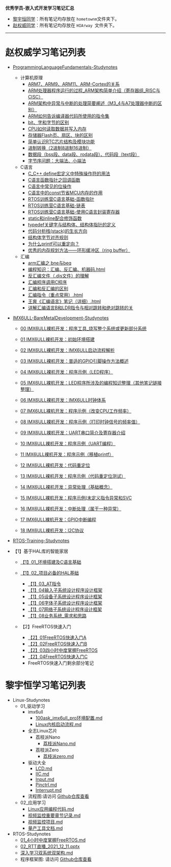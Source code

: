 **优秀学员-嵌入式开发学习笔记汇总**
- [黎宇恒同学](hometownm/README.md)：所有笔记均存放在 `hometownm`文件夹下。
- [赵权威同学](HIArway/README.md)：所有笔记均存放在 `HIArway `文件夹下。
----
# 赵权威学习笔记列表
* [ProgrammingLanguageFundamentals-Studynotes](https://github.com/100askTeam/StudyNotes/tree/main/HIArway/ProgrammingLanguageFundamentals-Studynotes)
  * 计算机原理
    * [ARM7、ARM9、ARM11、ARM-Cortex的关系](http://studynotes.100ask.net/HIArway//ProgrammingLanguageFundamentals-Studynotes/00_计算机原理/ARM7、ARM9、ARM11、ARM-Cortex的关系.html)
    * [ARM处理器程序运行的过程_ARM架构简单介绍（寄存器组_RISC与CISC）](http://studynotes.100ask.net/HIArway//ProgrammingLanguageFundamentals-Studynotes/00_计算机原理/ARM处理器程序运行的过程ARM架构简单介绍（寄存器组RISC与CISC）.html)
    * [ARM架构中异常与中断的处理简要阐述（M3_4与A7处理器中断的区别）](http://studynotes.100ask.net/HIArway//ProgrammingLanguageFundamentals-Studynotes/00_计算机原理/ARM架构中异常与中断的处理简要阐述（M34与A7处理器中断的区别）.html)
    * [ARM如何告诉编译器代码所使用的指令集](http://studynotes.100ask.net/HIArway//ProgrammingLanguageFundamentals-Studynotes/00_计算机原理/ARM如何告诉编译器代码所使用的指令集.html)
    * [bit、字和字节的区别](http://studynotes.100ask.net/HIArway//ProgrammingLanguageFundamentals-Studynotes/00_计算机原理/bit、字和字节的区别.html)
    * [CPU如何读取数据并写入内存](http://studynotes.100ask.net/HIArway//ProgrammingLanguageFundamentals-Studynotes/00_计算机原理/CPU如何读取数据并写入内存.html)
    * [存储器Flash页、扇区、块的区别](http://studynotes.100ask.net/HIArway//ProgrammingLanguageFundamentals-Studynotes/00_计算机原理/存储器Flash页、扇区、块的区别.html)
    * [简单认识RTC芯片结构及模块功能](http://studynotes.100ask.net/HIArway//ProgrammingLanguageFundamentals-Studynotes/00_计算机原理/简单认识RTC芯片结构及模块功能.html)
    * [进制转换（2进制8进制16进制）](http://studynotes.100ask.net/HIArway//ProgrammingLanguageFundamentals-Studynotes/00_计算机原理/进制转换（2进制8进制16进制）.html)
    * [数据段（bss段、data段、rodata段）、代码段（text段）](http://studynotes.100ask.net/HIArway//ProgrammingLanguageFundamentals-Studynotes/00_计算机原理/数据段（bss段、data段、rodata段）、代码段（text段）、堆（heap）、栈（.html)
    * [字节序问题：大端法、小端法](http://studynotes.100ask.net/HIArway//ProgrammingLanguageFundamentals-Studynotes/00_计算机原理/字节序问题：大端法、小端法.html)
  * C语言
    * [C_C++ define宏定义中特殊操作符的用法](http://studynotes.100ask.net/HIArway//ProgrammingLanguageFundamentals-Studynotes/01_C%E8%AF%AD%E8%A8%80/CC%2B%2B%20define%E5%AE%8F%E5%AE%9A%E4%B9%89%E4%B8%AD%E7%89%B9%E6%AE%8A%E6%93%8D%E4%BD%9C%E7%AC%A6%E7%9A%84%E7%94%A8%E6%B3%95.html)
    * [C语言函数指针之回调函数](http://studynotes.100ask.net/HIArway//ProgrammingLanguageFundamentals-Studynotes/01_C语言/C语言函数指针之回调函数.html)
    * [C语言中常见的位操作](http://studynotes.100ask.net/HIArway//ProgrammingLanguageFundamentals-Studynotes/01_C语言/C语言中常见的位操作.html)
    * [C语言中的const节省MCU内存的作用](http://studynotes.100ask.net/HIArway//ProgrammingLanguageFundamentals-Studynotes/01_C语言/C语言中的const节省MCU内存的作用.html)
    * [RTOS训练营C语言基础-函数指针](http://studynotes.100ask.net/HIArway//ProgrammingLanguageFundamentals-Studynotes/01_C语言/RTOS训练营C语言基础-函数指针.html)
    * [RTOS训练营C语言基础-链表](http://studynotes.100ask.net/HIArway//ProgrammingLanguageFundamentals-Studynotes/01_C语言/RTOS训练营C语言基础-链表.html)
    * [RTOS训练营C语言基础-使用C语言封装寄存器](http://studynotes.100ask.net/HIArway//ProgrammingLanguageFundamentals-Studynotes/01_C语言/RTOS训练营C语言基础-使用C语言封装寄存器.html)
    * [static和inline配合修饰函数](http://studynotes.100ask.net/HIArway//ProgrammingLanguageFundamentals-Studynotes/01_C语言/static和inline配合修饰函数.html)
    * [typedef关键字与结构体、结构体指针的定义](http://studynotes.100ask.net/HIArway//ProgrammingLanguageFundamentals-Studynotes/01_C语言/typedef关键字与结构体、结构体指针的定义.html)
    * [代码分析栈(stack)的生长方向](http://studynotes.100ask.net/HIArway//ProgrammingLanguageFundamentals-Studynotes/01_C语言/代码分析栈(stack)的生长方向.html)
    * [结构体字节对齐规则](http://studynotes.100ask.net/HIArway//ProgrammingLanguageFundamentals-Studynotes/01_C语言/结构体字节对齐规则.html)
    * [为什么printf可以重定向？](http://studynotes.100ask.net/HIArway//ProgrammingLanguageFundamentals-Studynotes/01_C语言/为什么printf可以重定向？.html)
    * [优秀的内存规划方法——环形缓冲区（ring buffer）](http://studynotes.100ask.net/HIArway//ProgrammingLanguageFundamentals-Studynotes/01_C%E8%AF%AD%E8%A8%80/%E4%BC%98%E7%A7%80%E7%9A%84%E5%86%85%E5%AD%98%E8%A7%84%E5%88%92%E6%96%B9%E6%B3%95%E2%80%94%E2%80%94%E7%8E%AF%E5%BD%A2%E7%BC%93%E5%86%B2%E5%8C%BA%EF%BC%88ring%20buffer%EF%BC%89.html)
  * 汇编
    * [arm汇编之 bne与beq](http://studynotes.100ask.net/HIArway//ProgrammingLanguageFundamentals-Studynotes/02_%E6%B1%87%E7%BC%96%E8%AF%AD%E8%A8%80/arm%E6%B1%87%E7%BC%96%E4%B9%8B%20bne%E4%B8%8Ebeq.html)
    * [编程知识：汇编、反汇编、机器码.html](http://studynotes.100ask.net/HIArway//ProgrammingLanguageFundamentals-Studynotes/02_汇编语言/编程知识：汇编、反汇编、机器码.html)
    * [反汇编文件（.dis文件）的理解](http://studynotes.100ask.net/HIArway//ProgrammingLanguageFundamentals-Studynotes/02_汇编语言/反汇编文件（.dis文件）的理解.html)
    * [汇编程序调用C程序](http://studynotes.100ask.net/HIArway//ProgrammingLanguageFundamentals-Studynotes/02_汇编语言/汇编程序调用C程序.html)
    * [汇编和反汇编的区别](http://studynotes.100ask.net/HIArway//ProgrammingLanguageFundamentals-Studynotes/02_汇编语言/汇编和反汇编的区别.html)
    * [汇编指令（重点常用）.html](http://studynotes.100ask.net/HIArway//ProgrammingLanguageFundamentals-Studynotes/02_汇编语言/汇编指令（重点常用）.html)
    * [王爽《汇编语言》笔记（详细）.html](http://studynotes.100ask.net/HIArway//ProgrammingLanguageFundamentals-Studynotes/02_汇编语言/王爽《汇编语言》笔记（详细）.html)
    * [详解汇编语言B和LDR指令与相对跳转和绝对跳转的关](http://studynotes.100ask.net/HIArway//ProgrammingLanguageFundamentals-Studynotes/02_汇编语言/详解汇编语言B和LDR指令与相对跳转和绝对跳转的关系.html)
  
* [IMX6ULL-BareMetalDevelopment-Studynotes](https://github.com/100askTeam/StudyNotes/tree/main/HIArway/IMX6ULL-BareMetalDevelopment-Studynotes/Html文件)
  * [00 IMX6ULL裸机开发：程序工具_烧写整个系统或更新部分系统](http://studynotes.100ask.net/HIArway//IMX6ULL-BareMetalDevelopment-Studynotes/Html%E6%96%87%E4%BB%B6/00%20IMX6ULL%E8%A3%B8%E6%9C%BA%E5%BC%80%E5%8F%91%EF%BC%9A%E7%A8%8B%E5%BA%8F%E5%B7%A5%E5%85%B7%E7%83%A7%E5%86%99%E6%95%B4%E4%B8%AA%E7%B3%BB%E7%BB%9F%E6%88%96%E6%9B%B4%E6%96%B0%E9%83%A8%E5%88%86%E7%B3%BB%E7%BB%9F.html)
  * [01 IMX6ULL裸机开发：初始环境搭建](http://studynotes.100ask.net/HIArway//IMX6ULL-BareMetalDevelopment-Studynotes/Html%E6%96%87%E4%BB%B6/01%20IMX6ULL%E8%A3%B8%E6%9C%BA%E5%BC%80%E5%8F%91%EF%BC%9A%E5%88%9D%E5%A7%8B%E7%8E%AF%E5%A2%83%E6%90%AD%E5%BB%BA.html)
  * [02 IMX6ULL裸机开发：IMX6ULL启动流程解析](http://studynotes.100ask.net/HIArway//IMX6ULL-BareMetalDevelopment-Studynotes/Html%E6%96%87%E4%BB%B6/02%20IMX6ULL%E8%A3%B8%E6%9C%BA%E5%BC%80%E5%8F%91%EF%BC%9AIMX6ULL%E5%90%AF%E5%8A%A8%E6%B5%81%E7%A8%8B%E8%A7%A3%E6%9E%90.html)
  * [03 IMX6ULL裸机开发：普适的GPIO引脚操作方法概述](http://studynotes.100ask.net/HIArway//IMX6ULL-BareMetalDevelopment-Studynotes/Html%E6%96%87%E4%BB%B6/03%20IMX6ULL%E8%A3%B8%E6%9C%BA%E5%BC%80%E5%8F%91%EF%BC%9A%E6%99%AE%E9%80%82%E7%9A%84GPIO%E5%BC%95%E8%84%9A%E6%93%8D%E4%BD%9C%E6%96%B9%E6%B3%95%E6%A6%82%E8%BF%B0.html)
  * [04 IMX6ULL裸机开发：程序示例（LED程序）](http://studynotes.100ask.net/HIArway//IMX6ULL-BareMetalDevelopment-Studynotes/Html%E6%96%87%E4%BB%B6/04%20IMX6ULL%E8%A3%B8%E6%9C%BA%E5%BC%80%E5%8F%91%EF%BC%9A%E7%A8%8B%E5%BA%8F%E7%A4%BA%E4%BE%8B%EF%BC%88LED%E7%A8%8B%E5%BA%8F%EF%BC%89.html)
  * [05 IMX6ULL裸机开发：LED程序所涉及的编程知识整理（其他笔记链接整理）](http://studynotes.100ask.net/HIArway//IMX6ULL-BareMetalDevelopment-Studynotes/Html%E6%96%87%E4%BB%B6/04%20IMX6ULL%E8%A3%B8%E6%9C%BA%E5%BC%80%E5%8F%91%EF%BC%9A%E7%A8%8B%E5%BA%8F%E7%A4%BA%E4%BE%8B%EF%BC%88LED%E7%A8%8B%E5%BA%8F%EF%BC%89.html)
  * [06 IMX6ULL裸机开发：IMX6ULL时钟体系](http://studynotes.100ask.net/HIArway//IMX6ULL-BareMetalDevelopment-Studynotes/Html%E6%96%87%E4%BB%B6/06%20IMX6ULL%E8%A3%B8%E6%9C%BA%E5%BC%80%E5%8F%91%EF%BC%9AIMX6ULL%E6%97%B6%E9%92%9F%E4%BD%93%E7%B3%BB.html)
  * [07 IMX6ULL裸机开发：程序示例（改变CPU工作频率）](http://studynotes.100ask.net/HIArway//IMX6ULL-BareMetalDevelopment-Studynotes/Html%E6%96%87%E4%BB%B6/07%20IMX6ULL%E8%A3%B8%E6%9C%BA%E5%BC%80%E5%8F%91%EF%BC%9A%E7%A8%8B%E5%BA%8F%E7%A4%BA%E4%BE%8B%EF%BC%88%E6%94%B9%E5%8F%98CPU%E5%B7%A5%E4%BD%9C%E9%A2%91%E7%8E%87%EF%BC%89%E5%A4%8D%E4%BB%B6.html)
  * [08 IMX6ULL裸机开发：程序示例（打印时钟信号的频率值）](http://studynotes.100ask.net/HIArway//IMX6ULL-BareMetalDevelopment-Studynotes/Html%E6%96%87%E4%BB%B6/08%20IMX6ULL%E8%A3%B8%E6%9C%BA%E5%BC%80%E5%8F%91%EF%BC%9A%E7%A8%8B%E5%BA%8F%E7%A4%BA%E4%BE%8B%EF%BC%88%E6%89%93%E5%8D%B0%E6%97%B6%E9%92%9F%E4%BF%A1%E5%8F%B7%E7%9A%84%E9%A2%91%E7%8E%87%E5%80%BC%EF%BC%89.html)
  * [09 IMX6ULL裸机开发：UART串口简介及寄存器介绍](http://studynotes.100ask.net/HIArway//IMX6ULL-BareMetalDevelopment-Studynotes/Html%E6%96%87%E4%BB%B6/09%20IMX6ULL%E8%A3%B8%E6%9C%BA%E5%BC%80%E5%8F%91%EF%BC%9AUART%E4%B8%B2%E5%8F%A3%E7%AE%80%E4%BB%8B%E5%8F%8A%E5%AF%84%E5%AD%98%E5%99%A8%E4%BB%8B%E7%BB%8D.html)
  * [10 IMX6ULL裸机开发：程序示例（UART编程）](http://studynotes.100ask.net/HIArway//IMX6ULL-BareMetalDevelopment-Studynotes/Html%E6%96%87%E4%BB%B6/10%20IMX6ULL%E8%A3%B8%E6%9C%BA%E5%BC%80%E5%8F%91%EF%BC%9A%E7%A8%8B%E5%BA%8F%E7%A4%BA%E4%BE%8B%EF%BC%88UART%E7%BC%96%E7%A8%8B%EF%BC%89.html)
  * [11 IMX6ULL裸机开发：程序示例（移植printf）](http://studynotes.100ask.net/HIArway//IMX6ULL-BareMetalDevelopment-Studynotes/Html%E6%96%87%E4%BB%B6/11%20IMX6ULL%E8%A3%B8%E6%9C%BA%E5%BC%80%E5%8F%91%EF%BC%9A%E7%A8%8B%E5%BA%8F%E7%A4%BA%E4%BE%8B%EF%BC%88%E7%A7%BB%E6%A4%8Dprintf%EF%BC%89.html)
  * [12 IMX6ULL裸机开发：代码重定位](http://studynotes.100ask.net/HIArway//IMX6ULL-BareMetalDevelopment-Studynotes/Html%E6%96%87%E4%BB%B6/12%20IMX6ULL%E8%A3%B8%E6%9C%BA%E5%BC%80%E5%8F%91%EF%BC%9A%E4%BB%A3%E7%A0%81%E9%87%8D%E5%AE%9A%E4%BD%8D.html)
  * [13 IMX6ULL裸机开发：程序示例（代码重定位测试）](http://studynotes.100ask.net/HIArway//IMX6ULL-BareMetalDevelopment-Studynotes/Html%E6%96%87%E4%BB%B6/13%20IMX6ULL%E8%A3%B8%E6%9C%BA%E5%BC%80%E5%8F%91%EF%BC%9A%E7%A8%8B%E5%BA%8F%E7%A4%BA%E4%BE%8B%EF%BC%88%E4%BB%A3%E7%A0%81%E9%87%8D%E5%AE%9A%E4%BD%8D%E6%B5%8B%E8%AF%95%EF%BC%89.html)
  * [14 IMX6ULL裸机开发：异常处理（基础概念）](http://studynotes.100ask.net/HIArway//IMX6ULL-BareMetalDevelopment-Studynotes/Html%E6%96%87%E4%BB%B6/14%20IMX6ULL%E8%A3%B8%E6%9C%BA%E5%BC%80%E5%8F%91%EF%BC%9A%E5%BC%82%E5%B8%B8%E5%A4%84%E7%90%86%EF%BC%88%E5%9F%BA%E7%A1%80%E6%A6%82%E5%BF%B5%EF%BC%89.html)
  * <a href="http://studynotes.100ask.net/HIArway/IMX6ULL-BareMetalDevelopment-Studynotes/Html%E6%96%87%E4%BB%B6/15%20IMX6ULL%E8%A3%B8%E6%9C%BA%E5%BC%80%E5%8F%91%EF%BC%9A%E7%A8%8B%E5%BA%8F%E7%A4%BA%E4%BE%8B(%E6%9C%AA%E5%AE%9A%E4%B9%89%E6%8C%87%E4%BB%A4%E5%BC%82%E5%B8%B8%E5%92%8CSVC%E5%BC%82%E5%B8%B8%EF%BC%89.html">15 IMX6ULL裸机开发：程序示例(未定义指令异常和SVC</a>

  * [16 IMX6ULL裸机开发：中断处理（属于一种异常）](http://studynotes.100ask.net/HIArway//IMX6ULL-BareMetalDevelopment-Studynotes/Html%E6%96%87%E4%BB%B6/16%20IMX6ULL%E8%A3%B8%E6%9C%BA%E5%BC%80%E5%8F%91%EF%BC%9A%E4%B8%AD%E6%96%AD%E5%A4%84%E7%90%86%EF%BC%88%E5%B1%9E%E4%BA%8E%E4%B8%80%E7%A7%8D%E5%BC%82%E5%B8%B8%EF%BC%89.html)
  * [17 IMX6ULL裸机开发：GPIO中断编程](http://studynotes.100ask.net/HIArway//IMX6ULL-BareMetalDevelopment-Studynotes/Html%E6%96%87%E4%BB%B6/17%20IMX6ULL%E8%A3%B8%E6%9C%BA%E5%BC%80%E5%8F%91%EF%BC%9AGPIO%E4%B8%AD%E6%96%AD%E7%BC%96%E7%A8%8B.html)
  * [18 IMX6ULL裸机开发：I2C协议](http://studynotes.100ask.net/HIArway//IMX6ULL-BareMetalDevelopment-Studynotes/Html%E6%96%87%E4%BB%B6/18%20IMX6ULL%E8%A3%B8%E6%9C%BA%E5%BC%80%E5%8F%91%EF%BC%9AI2C%E5%8D%8F%E8%AE%AE.html)

* [RTOS-Training-Studynotes](https://github.com/100askTeam/StudyNotes/tree/main/HIArway/RTOS-Training-Studynotes)

* 【1】基于HAL库的智能家居
    * [【1】01_环境搭建及C语言基础](http://studynotes.100ask.net/HIArway//RTOS-Training-Studynotes/01_基于HAL库的智能家居/[1]01_环境搭建及C语言基础.html)
    
  * [【1】02_项目必备的HAL基础](http://studynotes.100ask.net/HIArway//RTOS-Training-Studynotes/01_基于HAL库的智能家居/[1]02_项目必备的HAL基础.html)
    * [【1】03_AT指令](http://studynotes.100ask.net/HIArway//RTOS-Training-Studynotes/01_基于HAL库的智能家居/[1]03_AT指令.html)
    * [【1】04输入子系统设计程序设计框架](http://studynotes.100ask.net/HIArway//RTOS-Training-Studynotes/01_基于HAL库的智能家居/[1]04输入子系统设计程序设计框架.html)
    * [【1】05设备子系统设计程序设计框架](http://studynotes.100ask.net/HIArway//RTOS-Training-Studynotes/01_基于HAL库的智能家居/【1】05设备子系统设计程序设计框架.html)
    * [【1】06字体子系统设计程序设计框架](http://studynotes.100ask.net/HIArway//RTOS-Training-Studynotes/01_基于HAL库的智能家居/【1】06字体子系统设计程序设计框架.html)
    * [【1】07网络子系统设计程序设计框架](http://studynotes.100ask.net/HIArway//RTOS-Training-Studynotes/01_基于HAL库的智能家居/【1】07网络子系统设计程序设计框架.html)
    * [【1】08业务系统_需求和思路](http://studynotes.100ask.net/HIArway//RTOS-Training-Studynotes/01_基于HAL库的智能家居/【1】08业务系统_需求和思路.html)
  * 【2】FreeRTOS快速入门
    * [【2】01FreeRTOS快速入门A](http://studynotes.100ask.net/HIArway//RTOS-Training-Studynotes/02_01FreeRTOS快速入门/【2】01FreeRTOS快速入门A.html)
    * [【2】02FreeRTOS快速入门B](http://studynotes.100ask.net/HIArway//RTOS-Training-Studynotes/02_01FreeRTOS快速入门/【2】02FreeRTOS快速入门B.html)
    * [【2】03四小时中度掌握FreeRTOS](http://studynotes.100ask.net/HIArway//RTOS-Training-Studynotes/02_01FreeRTOS快速入门/【2】03四小时中度掌握FreeRTOS.html)
    * [【2】04FreeRTOS快速入门C](http://studynotes.100ask.net/HIArway//RTOS-Training-Studynotes/02_01FreeRTOS快速入门/[2]04FreeRTOS快速入门C.html)
    * FreeRTOS快速入门剩余部分笔记

# 黎宇恒学习笔记列表
- Linux-Studynotes
  - 01_驱动学习
    - imx6ull
      - [100ask_imx6ull_pro环境配置.md](hometownm/Linux-Studynotes/01_驱动学习/imx6ull/100ask_imx6ull_pro环境配置.md)
      - [Linux内核启动流程.md](hometownm/Linux-Studynotes/01_驱动学习/imx6ull/Linux内核启动流程.md)
    - 全志Linux芯片
      - 荔枝派Nano
        - [荔枝派Nano.md](hometownm/Linux-Studynotes/01_驱动学习/全志Linux芯片/荔枝派Nano/荔枝派Nano.md)
      - 荔枝派Zero
        - [荔枝派zero.md](hometownm/Linux-Studynotes/01_驱动学习/全志Linux芯片/荔枝派Zero/荔枝派zero.md)
    - 驱动大全
      - [LCD.md](hometownm/Linux-Studynotes/01_驱动学习/驱动大全/03_LCD.md)
      - [IIC.md](hometownm/Linux-Studynotes/01_驱动学习/驱动大全/04_IIC.md)
      - [Input.md](hometownm/Linux-Studynotes/01_驱动学习/驱动大全/05_Input.md)
      - [Pinctrl.md](hometownm/Linux-Studynotes/01_驱动学习/驱动大全/06_Pinctrl.md)
      - [Interrupt.md](hometownm/Linux-Studynotes/01_驱动学习/驱动大全/08_Interrupt.md)	  
    - 流程图:请访问 [Github仓库查看](https://github.com/100askTeam/StudyNotes/tree/main/hometownm/Linux-Studynotes/01_%E9%A9%B1%E5%8A%A8%E5%AD%A6%E4%B9%A0/%E6%B5%81%E7%A8%8B%E5%9B%BE)
  - 02_应用学习
    - [Linux应用编程代码.md](hometownm/Linux-Studynotes/02_应用学习/Linux应用编程代码.md)
    - [视频监控重要章节记录.md](hometownm/Linux-Studynotes/02_应用学习/视频监控重要章节记录.md)
    - [视频监控项目.md](hometownm/Linux-Studynotes/02_应用学习/视频监控项目.md)
    - [量产工具文档.md](hometownm/Linux-Studynotes/02_应用学习/量产工具文档.md)
- RTOS-Studynotes
  - [01_4小时中度掌握FreeRTOS.md](hometownm/RTOS-Studynotes/01_4小时中度掌握FreeRTOS.md)
  - [02_RTT直播_2021_12_11.pptx](hometownm/RTOS-Studynotes/02_RTT直播_2021_12_11.pptx)
  - [深入学习双系统双架构.md](hometownm/RTOS-Studynotes/03_深入学习双系统双架构.md)
  - 程序框架图: 请访问 [Github仓库查看](https://github.com/100askTeam/StudyNotes/tree/main/hometownm/RTOS-Studynotes/%E7%A8%8B%E5%BA%8F%E6%A1%86%E6%9E%B6%E5%9B%BE)
